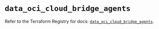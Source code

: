 # `data_oci_cloud_bridge_agents`

Refer to the Terraform Registry for docs: [`data_oci_cloud_bridge_agents`](https://registry.terraform.io/providers/hashicorp/oci/7.19.0/docs/data-sources/cloud_bridge_agents).
